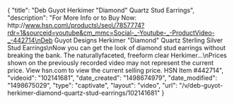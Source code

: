 {
    "title": "Deb Guyot Herkimer \"Diamond\" Quartz Stud Earrings",
    "description": "For More Info or to Buy Now: http:\/\/www.hsn.com\/products\/seo\/7857774?rdr=1&sourceid=youtube&cm_mmc=Social-_-Youtube-_-ProductVideo-_-442714\nDeb Guyot Designs Herkimer \"Diamond\" Quartz Sterling Silver Stud Earrings\nNow you can get the look of diamond stud earrings without breaking the bank. The naturallyfaceted, freeform clear Herkimer...\nPrices shown on the previously recorded video may not represent the current price.  View hsn.com to view the current selling price. HSN Item #442714",
    "videoid": "102141681",
    "date_created": "1498674979",
    "date_modified": "1498675029",
    "type": "captivate",
    "layout": "video",
    "url": "\/v\/deb-guyot-herkimer-diamond-quartz-stud-earrings\/102141681"
}